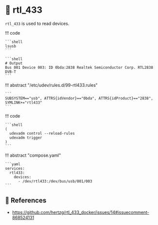# :satellite: rtl_433

`rtl_433` is used to read devices.

!!! code

    ```shell
    lsusb
    ```

    ```shell
    # Output
    Bus 001 Device 003: ID 0bda:2838 Realtek Semiconductor Corp. RTL2838 DVB-T
    ```

!!! abstract "/etc/udev/rules.d/99-rtl433.rules"

    ```
    SUBSYSTEM=="usb", ATTRS{idVendor}=="0bda", ATTRS{idProduct}=="2838", SYMLINK+="rtl433"
    ```

!!! code

    ```shell
    (
      udevadm control --reload-rules 
      udevadm trigger
    )
    ```

!!! abstract "compose.yaml"

    ```yaml
    services:
      rtl433:
        devices:
          - /dev/rtl433:/dev/bus/usb/001/003
    ```

## :link: References

- <https://github.com/hertzg/rtl_433_docker/issues/14#issuecomment-868524131>
